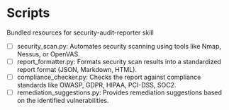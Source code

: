 # Scripts

Bundled resources for security-audit-reporter skill

- [ ] security_scan.py: Automates security scanning using tools like Nmap, Nessus, or OpenVAS.
- [ ] report_formatter.py: Formats security scan results into a standardized report format (JSON, Markdown, HTML).
- [ ] compliance_checker.py: Checks the report against compliance standards like OWASP, GDPR, HIPAA, PCI-DSS, SOC2.
- [ ] remediation_suggestions.py: Provides remediation suggestions based on the identified vulnerabilities.
